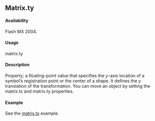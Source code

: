 ## Matrix.ty

#### Availability

Flash MX 2004.

#### Usage

matrix.ty

#### Description

Property; a floating-point value that specifies the *y*-axis location of a symbol’s registration point or the center of a shape. It defines the *y* translation of the transformation.
You can move an object by setting the matrix.tx and matrix.ty properties.

#### Example

See the [matrix.tx](../Matrix_object/matrix4.md) example.
